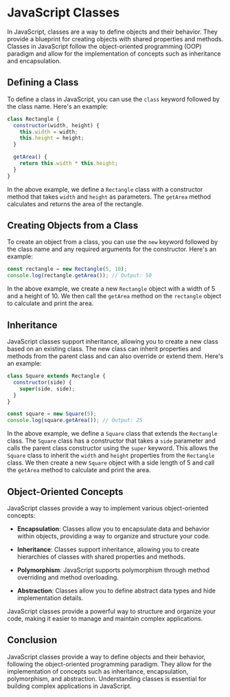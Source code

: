 # JavaScript Classes

In JavaScript, classes are a way to define objects and their behavior. They provide a blueprint for creating objects with shared properties and methods. Classes in JavaScript follow the object-oriented programming (OOP) paradigm and allow for the implementation of concepts such as inheritance and encapsulation.

## Defining a Class

To define a class in JavaScript, you can use the `class` keyword followed by the class name. Here's an example:

```javascript
class Rectangle {
  constructor(width, height) {
    this.width = width;
    this.height = height;
  }

  getArea() {
    return this.width * this.height;
  }
}
```

In the above example, we define a `Rectangle` class with a constructor method that takes `width` and `height` as parameters. The `getArea` method calculates and returns the area of the rectangle.

## Creating Objects from a Class

To create an object from a class, you can use the `new` keyword followed by the class name and any required arguments for the constructor. Here's an example:

```javascript
const rectangle = new Rectangle(5, 10);
console.log(rectangle.getArea()); // Output: 50
```

In the above example, we create a new `Rectangle` object with a width of 5 and a height of 10. We then call the `getArea` method on the `rectangle` object to calculate and print the area.

## Inheritance

JavaScript classes support inheritance, allowing you to create a new class based on an existing class. The new class can inherit properties and methods from the parent class and can also override or extend them. Here's an example:

```javascript
class Square extends Rectangle {
  constructor(side) {
    super(side, side);
  }
}

const square = new Square(5);
console.log(square.getArea()); // Output: 25
```

In the above example, we define a `Square` class that extends the `Rectangle` class. The `Square` class has a constructor that takes a `side` parameter and calls the parent class constructor using the `super` keyword. This allows the `Square` class to inherit the `width` and `height` properties from the `Rectangle` class. We then create a new `Square` object with a side length of 5 and call the `getArea` method to calculate and print the area.

## Object-Oriented Concepts

JavaScript classes provide a way to implement various object-oriented concepts:

- **Encapsulation**: Classes allow you to encapsulate data and behavior within objects, providing a way to organize and structure your code.

- **Inheritance**: Classes support inheritance, allowing you to create hierarchies of classes with shared properties and methods.

- **Polymorphism**: JavaScript supports polymorphism through method overriding and method overloading.

- **Abstraction**: Classes allow you to define abstract data types and hide implementation details.

JavaScript classes provide a powerful way to structure and organize your code, making it easier to manage and maintain complex applications.

## Conclusion

JavaScript classes provide a way to define objects and their behavior, following the object-oriented programming paradigm. They allow for the implementation of concepts such as inheritance, encapsulation, polymorphism, and abstraction. Understanding classes is essential for building complex applications in JavaScript.
